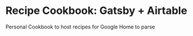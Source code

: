 Recipe Cookbook: Gatsby + Airtable
========================

Personal Cookbook to host recipes for Google Home to parse